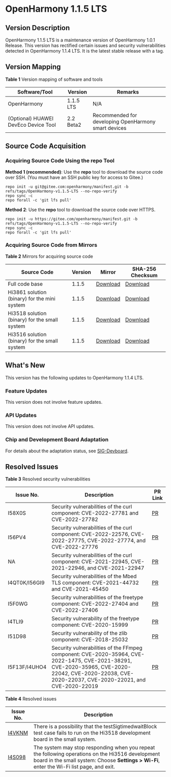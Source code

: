 # OpenHarmony 1.1.5 LTS


## Version Description

OpenHarmony 1.1.5 LTS is a maintenance version of OpenHarmony 1.0.1 Release. This version has rectified certain issues and security vulnerabilities detected in OpenHarmony 1.1.4 LTS. It is the latest stable release with a tag.


## Version Mapping

  **Table 1** Version mapping of software and tools

| Software/Tool| Version| Remarks| 
| -------- | -------- | -------- |
| OpenHarmony | 1.1.5 LTS | N/A| 
| (Optional) HUAWEI DevEco Device Tool| 2.2 Beta2 | Recommended for developing OpenHarmony smart devices| 


## Source Code Acquisition


### Acquiring Source Code Using the repo Tool

**Method 1 (recommended)**: Use the **repo** tool to download the source code over SSH. (You must have an SSH public key for access to Gitee.)

  
```
repo init -u git@gitee.com:openharmony/manifest.git -b refs/tags/OpenHarmony-v1.1.5-LTS --no-repo-verify
repo sync -c
repo forall -c 'git lfs pull'
```

**Method 2**: Use the **repo** tool to download the source code over HTTPS.

  
```
repo init -u https://gitee.com/openharmony/manifest.git -b refs/tags/OpenHarmony-v1.1.5-LTS --no-repo-verify
repo sync -c
repo forall -c 'git lfs pull'
```


### Acquiring Source Code from Mirrors

  **Table 2** Mirrors for acquiring source code

| Source Code| Version| Mirror| SHA-256 Checksum| 
| -------- | -------- | -------- | -------- |
| Full code base| 1.1.5 | [Download](https://repo.huaweicloud.com/harmonyos/os/1.1.5/code-v1.1.5-LTS.tar.gz) | [Download](https://repo.huaweicloud.com/harmonyos/os/1.1.5/code-v1.1.5-LTS.tar.gz.sha256)| 
| Hi3861 solution (binary) for the mini system| 1.1.5 | [Download](https://repo.huaweicloud.com/harmonyos/os/1.1.5/wifiiot-1.1.5.tar.gz)| [Download](https://repo.huaweicloud.com/harmonyos/os/1.1.5/wifiiot-1.1.5.tar.gz.sha256)| 
| Hi3518 solution (binary) for the small system| 1.1.5 | [Download](https://repo.huaweicloud.com/harmonyos/os/1.1.5/ipcamera_hi3518ev300-1.1.5.tar.gz)| [Download](https://repo.huaweicloud.com/harmonyos/os/1.1.5/ipcamera_hi3518ev300-1.1.5.tar.gz.sha256)| 
| Hi3516 solution (binary) for the small system| 1.1.5 | [Download](https://repo.huaweicloud.com/harmonyos/os/1.1.5/ipcamera_hi3516dv300-1.1.5.tar.gz)| [Download](https://repo.huaweicloud.com/harmonyos/os/1.1.5/ipcamera_hi3516dv300-1.1.5.tar.gz.sha256)| 


## What's New

This version has the following updates to OpenHarmony 1.1.4 LTS.


### Feature Updates

This version does not involve feature updates.


### API Updates

This version does not involve API updates.


### Chip and Development Board Adaptation

For details about the adaptation status, see [SIG-Devboard](https://gitee.com/openharmony/community/blob/master/sig/sig-devboard/sig_devboard.md).


## Resolved Issues

  **Table 3** Resolved security vulnerabilities

| Issue No.| Description| PR Link| 
| -------- | -------- | -------- |
| I58X0S | Security vulnerabilities of the curl component: CVE-2022-27781 and CVE-2022-27782| [PR](https://gitee.com/openharmony/third_party_curl/pulls/60) | 
| I56PV4 | Security vulnerabilities of the curl component: CVE-2022-22576, CVE-2022-27775, CVE-2022-27774, and CVE-2022-27776| [PR](https://gitee.com/openharmony/third_party_curl/pulls/54) | 
| NA | Security vulnerabilities of the curl component: CVE-2021-22945, CVE-2021-22946, and CVE-2021-22947| [PR](https://gitee.com/openharmony/third_party_curl/pulls/56) | 
| I4QT0K/I56GI9 | Security vulnerabilities of the Mbed TLS component: CVE-2021-44732 and CVE-2021-45450| [PR](https://gitee.com/openharmony/third_party_mbedtls/pulls/30) | 
| I5F0WG | Security vulnerabilities of the freetype component: CVE-2022-27404 and CVE-2022-27406| [PR](https://gitee.com/openharmony/third_party_freetype/pulls/22) | 
| I4TLI9 | Security vulnerability of the freetype component: CVE-2020-15999| [PR](https://gitee.com/openharmony/third_party_freetype/pulls/7) | 
| I51D98 | Security vulnerability of the zlib component: CVE-2018-25032| [PR](https://gitee.com/openharmony/third_party_zlib/pulls/31) | 
| I5F13F/I4UHO4 | Security vulnerabilities of the FFmpeg component: CVE-2020-35964, CVE-2022-1475, CVE-2021-38291, CVE-2020-35965, CVE-2020-22042, CVE-2020-22038, CVE-2020-22037, CVE-2020-22021, and CVE-2020-22019| [PR](https://gitee.com/openharmony/device_hisilicon_third_party_ffmpeg/pulls/17) | 

  **Table 4** Resolved issues

| Issue No.| Description| 
| -------- | -------- |
| [I4VKNM](https://gitee.com/openharmony/xts_acts/issues/I4VKNM) | There is a possibility that the testSigtimedwaitBlock test case fails to run on the Hi3518 development board in the small system.| 
| [I4S098](https://gitee.com/openharmony/applications_sample_camera/issues/I4S098) | The system may stop responding when you repeat the following operations on the Hi3516 development board in the small system: Choose **Settings > Wi-Fi**, enter the Wi-Fi list page, and exit.| 
